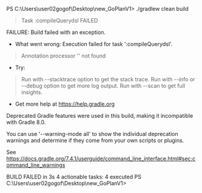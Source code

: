 PS C:\Users\user02gogof\Desktop\new_GoPlanV1> ./gradlew clean build
> Task :compileQuerydsl FAILED

FAILURE: Build failed with an exception.

* What went wrong:
Execution failed for task ':compileQuerydsl'.
> Annotation processor '' not found

* Try:
> Run with --stacktrace option to get the stack trace.
> Run with --info or --debug option to get more log output.
> Run with --scan to get full insights.

* Get more help at https://help.gradle.org

Deprecated Gradle features were used in this build, making it incompatible with Gradle 8.0.

You can use '--warning-mode all' to show the individual deprecation warnings and determine if they come from your own scripts or plugins.

See https://docs.gradle.org/7.4.1/userguide/command_line_interface.html#sec:command_line_warnings

BUILD FAILED in 3s
4 actionable tasks: 4 executed
PS C:\Users\user02gogof\Desktop\new_GoPlanV1>
